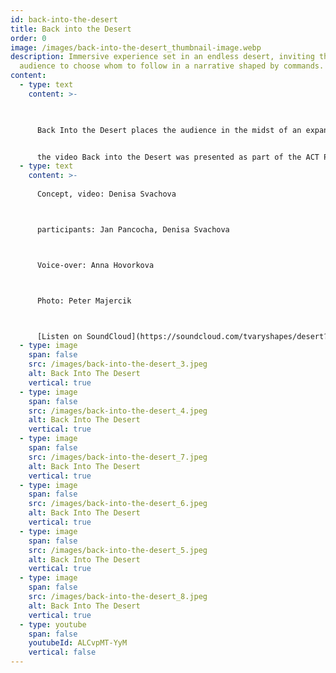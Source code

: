 ```yaml
---
id: back-into-the-desert
title: Back into the Desert
order: 0
image: /images/back-into-the-desert_thumbnail-image.webp
description: Immersive experience set in an endless desert, inviting the
  audience to choose whom to follow in a narrative shaped by commands.
content:
  - type: text
    content: >-
      


      Back Into the Desert places the audience in the midst of an expansive, unending desert, where two participants find themselves simultaneously free yet constrained by external commands. Viewers are compelled to decide who to follow in 360-degree video, as it's impossible to observe both at once, enhancing the interactive and participatory aspect of the experience. The video was created in the Moroccan Sahara, where Jan Pancocha and I listened to a voice-over by Anna Hovorkova for the first time and filmed it with a 360-degree camera.


      the video Back into the Desert was presented as part of the ACT Performance festival in Zurch, Switzerland in 2023.
  - type: text
    content: >-
      
      Concept, video: Denisa Svachova



      participants: Jan Pancocha, Denisa Svachova



      Voice-over: Anna Hovorkova



      Photo: Peter Majercik



      [Listen on SoundCloud](https://soundcloud.com/tvaryshapes/desert?si=b1ad62b066014c668a09b87c4053dd7a&utm_source=clipboard&utm_medium=text&utm_campaign=social_sharing)
  - type: image
    span: false
    src: /images/back-into-the-desert_3.jpeg
    alt: Back Into The Desert
    vertical: true
  - type: image
    span: false
    src: /images/back-into-the-desert_4.jpeg
    alt: Back Into The Desert
    vertical: true
  - type: image
    span: false
    src: /images/back-into-the-desert_7.jpeg
    alt: Back Into The Desert
    vertical: true
  - type: image
    span: false
    src: /images/back-into-the-desert_6.jpeg
    alt: Back Into The Desert
    vertical: true
  - type: image
    span: false
    src: /images/back-into-the-desert_5.jpeg
    alt: Back Into The Desert
    vertical: true
  - type: image
    span: false
    src: /images/back-into-the-desert_8.jpeg
    alt: Back Into The Desert
    vertical: true
  - type: youtube
    span: false
    youtubeId: ALCvpMT-YyM
    vertical: false
---
```

